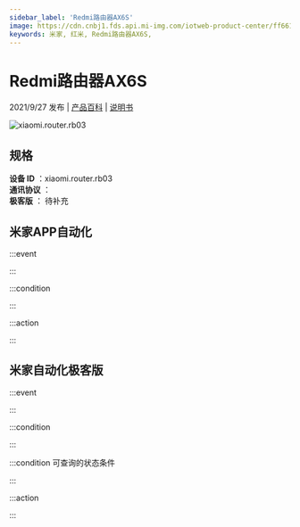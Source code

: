 ```yaml
---
sidebar_label: 'Redmi路由器AX6S'
image: https://cdn.cnbj1.fds.api.mi-img.com/iotweb-product-center/ff661389dd8a99fc61a2d3fdd9d2aa13_1625561327955.png?GalaxyAccessKeyId=AKVGLQWBOVIRQ3XLEW&Expires=9223372036854775807&Signature=vEIQBqQfWPbEdoSmimclLqKxyho=
keywords: 米家, 红米, Redmi路由器AX6S, 
---
```

# Redmi路由器AX6S

2021/9/27 发布 | [产品百科](https://home.mi.com/webapp/content/baike/product/index.html?model=xiaomi.router.rb03/) | [说明书](https://home.mi.com/views/introduction.html?model=xiaomi.router.rb03&region=cn)

![xiaomi.router.rb03](https://cdn.cnbj1.fds.api.mi-img.com/iotweb-product-center/ff661389dd8a99fc61a2d3fdd9d2aa13_1625561327955.png?GalaxyAccessKeyId=AKVGLQWBOVIRQ3XLEW&Expires=9223372036854775807&Signature=vEIQBqQfWPbEdoSmimclLqKxyho=)

## 规格  
> 
**设备 ID** ：xiaomi.router.rb03  
**通讯协议** ：  
**极客版**  ： 待补充 


## 米家APP自动化  

:::event  

:::

:::condition  

:::

:::action   

:::

## 米家自动化极客版  

:::event  

:::

:::condition  

:::

:::condition 可查询的状态条件  

:::

:::action  

:::

        
